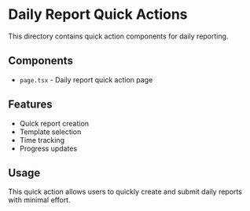 # Daily Report Quick Actions

This directory contains quick action components for daily reporting.

## Components

- `page.tsx` - Daily report quick action page

## Features

- Quick report creation
- Template selection
- Time tracking
- Progress updates

## Usage

This quick action allows users to quickly create and submit daily reports with minimal effort.
